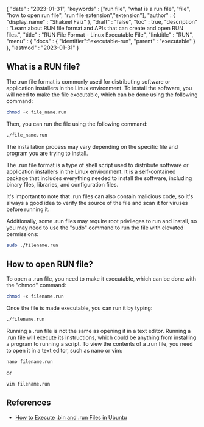 {
  "date" : "2023-01-31",
  "keywords" : ["run file", "what is a run file", "file", "how to open run file", "run file extension","extension"],
  "author" : {
    "display_name" : "Shakeel Faiz"
  },
  "draft" : "false",
  "toc" : true,
  "description" : "Learn about RUN file format and APIs that can create and open RUN files.",
  "title" : "RUN File Format - Linux Executable File",
  "linktitle" : "RUN",
  "menu" : {
    "docs" : {
      "identifier":"executable-run",
      "parent" : "executable"
    }
  },
  "lastmod" : "2023-01-31"
}

## What is a RUN file?

The .run file format is commonly used for distributing software or application installers in the Linux environment. To install the software, you will need to make the file executable, which can be done using the following command:

```bash
chmod +x file_name.run 
```

Then, you can run the file using the following command:

```bash
./file_name.run 
```

The installation process may vary depending on the specific file and program you are trying to install. 

The .run file format is a type of shell script used to distribute software or application installers in the Linux environment. It is a self-contained package that includes everything needed to install the software, including binary files, libraries, and configuration files.

It's important to note that .run files can also contain malicious code, so it's always a good idea to verify the source of the file and scan it for viruses before running it.

Additionally, some .run files may require root privileges to run and install, so you may need to use the "sudo" command to run the file with elevated permissions:

```bash
sudo ./filename.run
```

## How to open RUN file?

To open a .run file, you need to make it executable, which can be done with the "chmod" command:

```bash
chmod +x filename.run 
```

Once the file is made executable, you can run it by typing:

```bash
./filename.run
```

Running a .run file is not the same as opening it in a text editor. Running a .run file will execute its instructions, which could be anything from installing a program to running a script. To view the contents of a .run file, you need to open it in a text editor, such as nano or vim:

```
nano filename.run
```
or
```
vim filename.run
```

## References
* [How to Execute .bin and .run Files in Ubuntu](https://vitux.com/how-to-execute-bin-and-run-files-in-ubuntu/)

